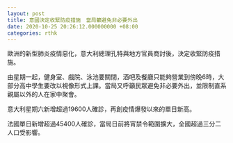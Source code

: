 ```yaml
---
layout: post
title: 意國決定收緊防疫措施　當局籲避免非必要外出
date: 2020-10-25 20:26:12.000000000 +08:00
categories: rthk
---
```


歐洲的新型肺炎疫情惡化，意大利總理孔特與地方官員商討後，決定收緊防疫措施。

由星期一起，健身室、戲院、泳池要關閉，酒吧及餐廳只能夠營業到傍晚6時，大部分高中學生要改以視像形式上課。當局又呼籲民眾避免非必要外出，並限制直系親屬以外的人在家中聚會。

意大利星期六新增超過19600人確診，再創疫情爆發以來的單日新高。

法國單日新增超過45400人確診，當局日前將宵禁令範圍擴大，全國超過三分二人口受影響。

